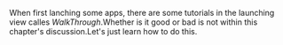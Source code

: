 When first lanching some apps, there are some tutorials in the launching view calles *WalkThrough*.Whether is it good or bad is not within this chapter's discussion.Let's just learn how to do this.

